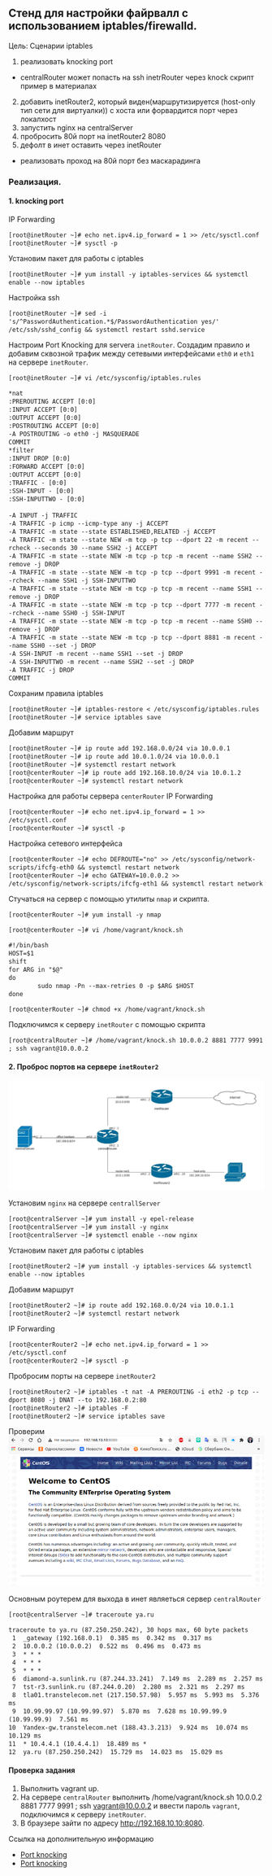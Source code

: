 ## Стенд для настройки файрвалл с использованием iptables/firewalld.

Цель: Сценарии iptables
1) реализовать knocking port
- centralRouter может попасть на ssh inetrRouter через knock скрипт
пример в материалах
2) добавить inetRouter2, который виден(маршрутизируется (host-only тип сети для виртуалки)) с хоста или форвардится порт через локалхост
3) запустить nginx на centralServer
4) пробросить 80й порт на inetRouter2 8080
5) дефолт в инет оставить через inetRouter

* реализовать проход на 80й порт без маскарадинга


### Реализация.

#### 1. knocking port
IP Forwarding
```
[root@inetRouter ~]# echo net.ipv4.ip_forward = 1 >> /etc/sysctl.conf
[root@inetRouter ~]# sysctl -p
```
Установим пакет для работы с iptables
```
[root@inetRouter ~]# yum install -y iptables-services && systemctl enable --now iptables
```
Настройка ssh
```
[root@inetRouter ~]# sed -i 's/^PasswordAuthentication.*$/PasswordAuthentication yes/' /etc/ssh/sshd_config && systemctl restart sshd.service
```
Настроим Port Knocking для servera `inetRouter`. Создадим правило и добавим сквозной трафик между сетевыми интерфейсами `eth0` и `eth1` на сервере `inetRouter`.
```
[root@inetRouter ~]# vi /etc/sysconfig/iptables.rules
```
```
*nat
:PREROUTING ACCEPT [0:0]
:INPUT ACCEPT [0:0]
:OUTPUT ACCEPT [0:0]
:POSTROUTING ACCEPT [0:0]
-A POSTROUTING -o eth0 -j MASQUERADE
COMMIT
*filter
:INPUT DROP [0:0]
:FORWARD ACCEPT [0:0]
:OUTPUT ACCEPT [0:0]
:TRAFFIC - [0:0]
:SSH-INPUT - [0:0]
:SSH-INPUTTWO - [0:0]

-A INPUT -j TRAFFIC
-A TRAFFIC -p icmp --icmp-type any -j ACCEPT
-A TRAFFIC -m state --state ESTABLISHED,RELATED -j ACCEPT
-A TRAFFIC -m state --state NEW -m tcp -p tcp --dport 22 -m recent --rcheck --seconds 30 --name SSH2 -j ACCEPT
-A TRAFFIC -m state --state NEW -m tcp -p tcp -m recent --name SSH2 --remove -j DROP
-A TRAFFIC -m state --state NEW -m tcp -p tcp --dport 9991 -m recent --rcheck --name SSH1 -j SSH-INPUTTWO
-A TRAFFIC -m state --state NEW -m tcp -p tcp -m recent --name SSH1 --remove -j DROP
-A TRAFFIC -m state --state NEW -m tcp -p tcp --dport 7777 -m recent --rcheck --name SSH0 -j SSH-INPUT
-A TRAFFIC -m state --state NEW -m tcp -p tcp -m recent --name SSH0 --remove -j DROP
-A TRAFFIC -m state --state NEW -m tcp -p tcp --dport 8881 -m recent --name SSH0 --set -j DROP
-A SSH-INPUT -m recent --name SSH1 --set -j DROP
-A SSH-INPUTTWO -m recent --name SSH2 --set -j DROP
-A TRAFFIC -j DROP
COMMIT
```
Сохраним правила iptables
```
[root@inetRouter ~]# iptables-restore < /etc/sysconfig/iptables.rules
[root@inetRouter ~]# service iptables save
```
Добавим маршрут 
```
[root@inetRouter ~]# ip route add 192.168.0.0/24 via 10.0.0.1
[root@inetRouter ~]# ip route add 10.0.1.0/24 via 10.0.0.1
[root@inetRouter ~]# systemctl restart network
[root@centerRouter ~]# ip route add 192.168.10.0/24 via 10.0.1.2
[root@centerRouter ~]# systemctl restart network
```
Настройка для работы сервера `centerRouter`
IP Forwarding
```
[root@centerRouter ~]# echo net.ipv4.ip_forward = 1 >> /etc/sysctl.conf
[root@centerRouter ~]# sysctl -p
```
Настройка сетевого интерфейса
```
[root@centerRouter ~]# echo DEFROUTE="no" >> /etc/sysconfig/network-scripts/ifcfg-eth0 && systemctl restart network
[root@centerRouter ~]# echo GATEWAY=10.0.0.2 >> /etc/sysconfig/network-scripts/ifcfg-eth1 && systemctl restart network
```
Стучаться на сервер с помощью утилиты `nmap` и скрипта.
```
[root@centerRouter ~]# yum install -y nmap
```
```
[root@centerRouter ~]# vi /home/vagrant/knock.sh
```
```
#!/bin/bash
HOST=$1
shift
for ARG in "$@"
do
        sudo nmap -Pn --max-retries 0 -p $ARG $HOST
done
```
```
[root@centerRouter ~]# chmod +x /home/vagrant/knock.sh
```
Подключимся к серверу `inetRouter` с помощью скрипта
```
[root@centralRouter ~]# /home/vagrant/knock.sh 10.0.0.2 8881 7777 9991 ; ssh vagrant@10.0.0.2
```
#### 2. Проброс портов на сервере `inetRouter2`

![](topology.jpeg)

Установим `nginx` на сервере `centrallServer`
```
[root@centralServer ~]# yum install -y epel-release
[root@centralServer ~]# yum install -y nginx
[root@centralServer ~]# systemctl enable --now nginx
```
Установим пакет для работы с iptables
```
[root@inetRouter2 ~]# yum install -y iptables-services && systemctl enable --now iptables
```
Добавим маршрут 
```
[root@inetRouter2 ~]# ip route add 192.168.0.0/24 via 10.0.1.1
[root@inetRouter2 ~]# systemctl restart network
```
IP Forwarding
```
[root@centerRouter2 ~]# echo net.ipv4.ip_forward = 1 >> /etc/sysctl.conf
[root@centerRouter2 ~]# sysctl -p
```

Пробросим порты на сервере `inetRouter2`
```
[root@inetRouter2 ~]# iptables -t nat -A PREROUTING -i eth2 -p tcp --dport 8080 -j DNAT --to 192.168.0.2:80
[root@inetRouter2 ~]# iptables -F
[root@inetRouter2 ~]# service iptables save
```
Проверим
![](nginx.png)

Основным роутерем для выхода в инет являеться сервер `centralRouter`
```
[root@centralServer ~]# traceroute ya.ru
```
```
traceroute to ya.ru (87.250.250.242), 30 hops max, 60 byte packets
 1  _gateway (192.168.0.1)  0.385 ms  0.342 ms  0.317 ms
 2  10.0.0.2 (10.0.0.2)  0.522 ms  0.496 ms  0.473 ms
 3  * * *
 4  * * *
 5  * * *
 6  diamond-a.sunlink.ru (87.244.33.241)  7.149 ms  2.289 ms  2.257 ms
 7  tst-r3.sunlink.ru (87.244.0.20)  2.280 ms  2.321 ms  2.297 ms
 8  tla01.transtelecom.net (217.150.57.98)  5.957 ms  5.993 ms  5.376 ms
 9  10.99.99.97 (10.99.99.97)  5.870 ms  7.628 ms 10.99.99.9 (10.99.99.9)  7.561 ms
10  Yandex-gw.transtelecom.net (188.43.3.213)  9.924 ms  10.074 ms  10.129 ms
11  * 10.4.4.1 (10.4.4.1)  18.489 ms *
12  ya.ru (87.250.250.242)  15.729 ms  14.023 ms  15.029 ms

```

#### Проверка задания

1. Выполнить vagrant up.
2. На сервере `centralRouter` выполнить /home/vagrant/knock.sh 10.0.0.2 8881 7777 9991 ; ssh vagrant@10.0.0.2 и ввести пароль `vagrant`, подключимся к серверу `inetRouter`.
3. В браузере зайти по адресу http://192.168.10.10:8080.

Ссылка на дополнительную информацию
- [Port knocking](https://otus.ru/nest/post/267/?utm_source=partners&utm_medium=cpa&utm_campaign=otus&utm_term=admitad&admitad_uid=5eaa68e9c1ebffe6351db9b91711aa55)
- [Port knocking](https://wiki.archlinux.org/index.php/Port_knocking)
